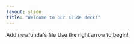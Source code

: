 ```yaml
---
layout: slide
title: "Welcome to our slide deck!"
---
```

Add newfunda's file
Use the right arrow to begin!
